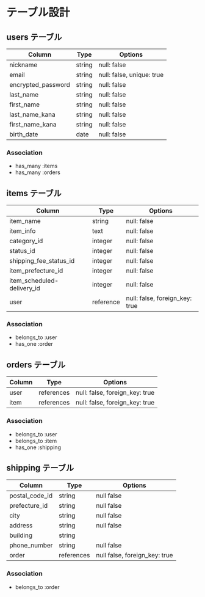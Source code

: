 # テーブル設計

## users テーブル

| Column             | Type   | Options                   |
| ------------------ | ------ | ------------------------- |
| nickname           | string | null: false               |
| email              | string | null: false, unique: true |
| encrypted_password | string | null: false               |
| last_name          | string | null: false               |
| first_name         | string | null: false               |
| last_name_kana     | string | null: false               |
| first_name_kana    | string | null: false               |
| birth_date         | date   | null: false               |

### Association

- has_many :items
- has_many :orders

## items テーブル

| Column                     | Type      | Options                        |
| -------------------------  | ------    | ------------------------------ |
| item_name                  | string    | null: false                    |
| item_info                  | text      | null: false                    |
| category_id                | integer   | null: false                    |
| status_id                  | integer   | null: false                    |
| shipping_fee_status_id     | integer   | null: false                    |
| item_prefecture_id         | integer   | null: false                    |
| item_scheduled-delivery_id | integer   | null: false                    |
| user                       | reference | null: false, foreign_key: true |

### Association

- belongs_to :user
- has_one :order


## orders テーブル

| Column   | Type       | Options                        |
| -------- | ------     | ------------------------------ |
| user     | references | null: false, foreign_key: true |
| item     | references | null: false, foreign_key: true |

### Association

- belongs_to :user
- belongs_to :item
- has_one :shipping

## shipping テーブル

| Column         | Type       | Options                       |
| -------------  | -------    | ----------------------------- |
| postal_code_id | string     | null false                    |
| prefecture_id  | string     | null false                    |
| city           | string     | null false                    |
| address        | string     | null false                    |
| building       | string     |                               |
| phone_number   | string     | null false                    |
| order          | references | null false, foreign_key: true |

### Association

- belongs_to :order